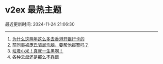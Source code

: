 # v2ex 最热主题

最近更新时间: 2024-11-24 21:06:30

--- 
1. [为什么这两年这么多去香港开银行卡的](https://www.v2ex.com/t/1092108) 
2. [前同事被庞氏骗局洗脑，要帮他报警吗？](https://www.v2ex.com/t/1092133) 
3. [垃圾小米！真就一生黑啊！](https://www.v2ex.com/t/1092146) 
4. [各种云盘还是那么不靠谱](https://www.v2ex.com/t/1092134) 
